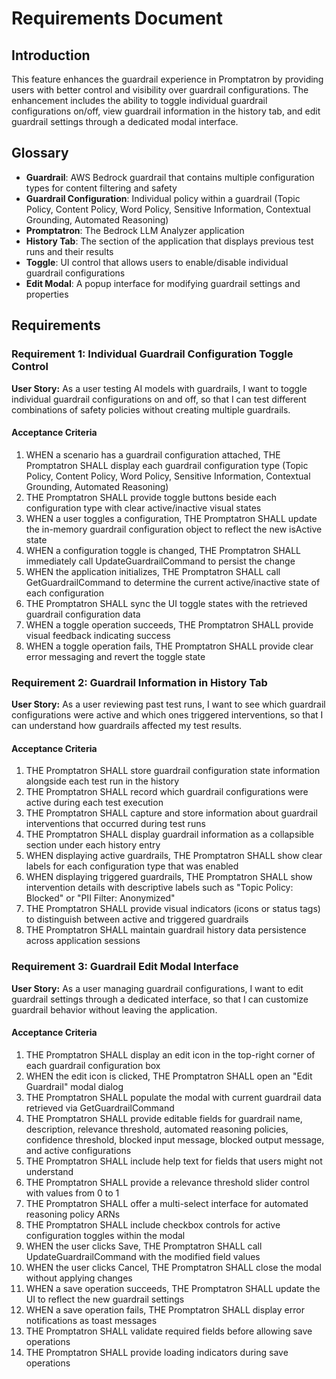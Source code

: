 # Requirements Document

## Introduction

This feature enhances the guardrail experience in Promptatron by providing users with better control and visibility over guardrail configurations. The enhancement includes the ability to toggle individual guardrail configurations on/off, view guardrail information in the history tab, and edit guardrail settings through a dedicated modal interface.

## Glossary

- **Guardrail**: AWS Bedrock guardrail that contains multiple configuration types for content filtering and safety
- **Guardrail Configuration**: Individual policy within a guardrail (Topic Policy, Content Policy, Word Policy, Sensitive Information, Contextual Grounding, Automated Reasoning)
- **Promptatron**: The Bedrock LLM Analyzer application
- **History Tab**: The section of the application that displays previous test runs and their results
- **Toggle**: UI control that allows users to enable/disable individual guardrail configurations
- **Edit Modal**: A popup interface for modifying guardrail settings and properties

## Requirements

### Requirement 1: Individual Guardrail Configuration Toggle Control

**User Story:** As a user testing AI models with guardrails, I want to toggle individual guardrail configurations on and off, so that I can test different combinations of safety policies without creating multiple guardrails.

#### Acceptance Criteria

1. WHEN a scenario has a guardrail configuration attached, THE Promptatron SHALL display each guardrail configuration type (Topic Policy, Content Policy, Word Policy, Sensitive Information, Contextual Grounding, Automated Reasoning)
2. THE Promptatron SHALL provide toggle buttons beside each configuration type with clear active/inactive visual states
3. WHEN a user toggles a configuration, THE Promptatron SHALL update the in-memory guardrail configuration object to reflect the new isActive state
4. WHEN a configuration toggle is changed, THE Promptatron SHALL immediately call UpdateGuardrailCommand to persist the change
5. WHEN the application initializes, THE Promptatron SHALL call GetGuardrailCommand to determine the current active/inactive state of each configuration
6. THE Promptatron SHALL sync the UI toggle states with the retrieved guardrail configuration data
7. WHEN a toggle operation succeeds, THE Promptatron SHALL provide visual feedback indicating success
8. WHEN a toggle operation fails, THE Promptatron SHALL provide clear error messaging and revert the toggle state

### Requirement 2: Guardrail Information in History Tab

**User Story:** As a user reviewing past test runs, I want to see which guardrail configurations were active and which ones triggered interventions, so that I can understand how guardrails affected my test results.

#### Acceptance Criteria

1. THE Promptatron SHALL store guardrail configuration state information alongside each test run in the history
2. THE Promptatron SHALL record which guardrail configurations were active during each test execution
3. THE Promptatron SHALL capture and store information about guardrail interventions that occurred during test runs
4. THE Promptatron SHALL display guardrail information as a collapsible section under each history entry
5. WHEN displaying active guardrails, THE Promptatron SHALL show clear labels for each configuration type that was enabled
6. WHEN displaying triggered guardrails, THE Promptatron SHALL show intervention details with descriptive labels such as "Topic Policy: Blocked" or "PII Filter: Anonymized"
7. THE Promptatron SHALL provide visual indicators (icons or status tags) to distinguish between active and triggered guardrails
8. THE Promptatron SHALL maintain guardrail history data persistence across application sessions

### Requirement 3: Guardrail Edit Modal Interface

**User Story:** As a user managing guardrail configurations, I want to edit guardrail settings through a dedicated interface, so that I can customize guardrail behavior without leaving the application.

#### Acceptance Criteria

1. THE Promptatron SHALL display an edit icon in the top-right corner of each guardrail configuration box
2. WHEN the edit icon is clicked, THE Promptatron SHALL open an "Edit Guardrail" modal dialog
3. THE Promptatron SHALL populate the modal with current guardrail data retrieved via GetGuardrailCommand
4. THE Promptatron SHALL provide editable fields for guardrail name, description, relevance threshold, automated reasoning policies, confidence threshold, blocked input message, blocked output message, and active configurations
5. THE Promptatron SHALL include help text for fields that users might not understand
6. THE Promptatron SHALL provide a relevance threshold slider control with values from 0 to 1
7. THE Promptatron SHALL offer a multi-select interface for automated reasoning policy ARNs
8. THE Promptatron SHALL include checkbox controls for active configuration toggles within the modal
9. WHEN the user clicks Save, THE Promptatron SHALL call UpdateGuardrailCommand with the modified field values
10. WHEN the user clicks Cancel, THE Promptatron SHALL close the modal without applying changes
11. WHEN a save operation succeeds, THE Promptatron SHALL update the UI to reflect the new guardrail settings
12. WHEN a save operation fails, THE Promptatron SHALL display error notifications as toast messages
13. THE Promptatron SHALL validate required fields before allowing save operations
14. THE Promptatron SHALL provide loading indicators during save operations